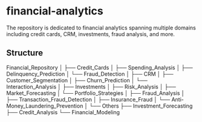 # financial-analytics
The repository is dedicated to financial analytics spanning multiple domains including credit cards, CRM, investments, fraud analysis, and more.

## Structure

Financial_Repository
│
├── Credit_Cards
│   ├── Spending_Analysis
│   ├── Delinquency_Prediction
│   └── Fraud_Detection
│
├── CRM
│   ├── Customer_Segmentation
│   ├── Churn_Prediction
│   └── Interaction_Analysis
│
├── Investments
│   ├── Risk_Analysis
│   ├── Market_Forecasting
│   └── Portfolio_Strategies
│
├── Fraud_Analysis
│   ├── Transaction_Fraud_Detection
│   ├── Insurance_Fraud
│   └── Anti-Money_Laundering_Prevention
│
└── Others
    ├── Investment_Forecasting
    ├── Credit_Analysis
    └── Financial_Modeling
